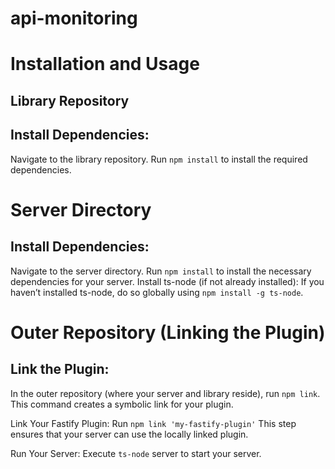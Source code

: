 # api-monitoring

# Installation and Usage

## Library Repository
## Install Dependencies:

Navigate to the library repository.
Run `npm install` to install the required dependencies.

# Server Directory
## Install Dependencies:

Navigate to the server directory.
Run `npm install` to install the necessary dependencies for your server.
Install ts-node (if not already installed):
If you haven’t installed ts-node, do so globally using `npm install -g ts-node`.

# Outer Repository (Linking the Plugin)

## Link the Plugin:
In the outer repository (where your server and library reside), run `npm link`.
This command creates a symbolic link for your plugin.

Link Your Fastify Plugin:
Run `npm link 'my-fastify-plugin'` 
This step ensures that your server can use the locally linked plugin.

Run Your Server:
Execute `ts-node` server to start your server. 
